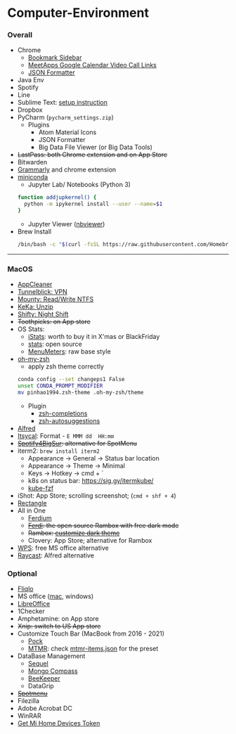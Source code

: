 # Computer-Environment

### Overall

* Chrome
  * [Bookmark Sidebar](https://chrome.google.com/webstore/detail/bookmark-sidebar/jdbnofccmhefkmjbkkdkfiicjkgofkdh)
  * [MeetApps Google Calendar Video Call Links](https://chrome.google.com/webstore/detail/meetapps-google-calendar/jgliplolinicikblamobaaagffepghie)
  * [JSON Formatter](https://chrome.google.com/webstore/detail/json-formatter/bcjindcccaagfpapjjmafapmmgkkhgoa)
* Java Env
* Spotify
* Line
* Sublime Text: [setup instruction](https://github.com/pinhao1994/Computer-Environment/blob/master/sublime-text.md)
* Dropbox
* PyCharm (`pycharm_settings.zip`)
  * Plugins
    * Atom Material Icons
    * JSON Formatter
    * Big Data File Viewer (or Big Data Tools)  
* <s>LastPass: both Chrome extension and on App Store</s>
* Bitwarden
* [Grammarly](https://app.grammarly.com) and chrome extension
* [miniconda](https://docs.conda.io/en/latest/miniconda.html)
  * Jupyter Lab/ Notebooks (Python 3)
  ```bash
  function addjupkernel() {
    python -m ipykernel install --user --name=$1
  }
  ```
  * Jupyter Viewer ([nbviewer](https://github.com/tuxu/nbviewer-app))
* Brew Install
  ```bash
  /bin/bash -c "$(curl -fsSL https://raw.githubusercontent.com/Homebrew/install/HEAD/install.sh)"
  ```  


---

### MacOS

* [AppCleaner](https://freemacsoft.net/appcleaner/)
* [Tunnelblick: VPN](https://tunnelblick.net/)
* [Mounty: Read/Write NTFS](https://mac.filehorse.com/download-mounty/)
* [KeKa: Unzip](https://www.keka.io/en/)
* [Shifty: Night Shift](https://shifty.natethompson.io/en/)
* <s>Toothpicks: on App store</s>
* OS Stats: 
  * [iStats](https://drive.google.com/file/d/1W7xyxoxytAIETmN7_25QXMbplDhBYAH9/view?usp=sharing): worth to buy it in X'mas or BlackFriday
  * [stats](https://github.com/exelban/stats): open source
  * [MenuMeters](https://member.ipmu.jp/yuji.tachikawa/MenuMetersElCapitan/): raw base style
* [oh-my-zsh](https://0n3z3r0n3.medium.com/oh-my-zsh-configuration-guide-for-macos-terminal-3ee6003b09d5)
  * apply zsh theme correctly
  ```bash
  conda config --set changeps1 False
  unset CONDA_PROMPT_MODIFIER
  mv pinhao1994.zsh-theme .oh-my-zsh/theme
  ```
  * Plugin
    * [zsh-completions](https://github.com/zsh-users/zsh-completions)
    * [zsh-autosuggestions](https://github.com/zsh-users/zsh-autosuggestions)
* [Alfred](https://www.alfredapp.com/)
* [Itsycal](https://www.mowglii.com/itsycal/): Format - `E MMM dd  HH:mm`
* <s>[Spotify4BigSur](https://github.com/fabiusBile/Spotify4BigSur): alternative for SpotMenu </s>
* iterm2: `brew install iterm2`
  * Appearance &rarr; General &rarr; Status bar location
  * Appearance &rarr; Theme &rarr; Minimal
  * Keys &rarr; Hotkey &rarr; cmd + ` 
  * k8s on status bar: https://sig.gy/itermkube/
  * [kube-fzf](https://github.com/thecasualcoder/kube-fzf)
* iShot: App Store; scrolling screenshot; (`cmd + shf + 4`)
* [Rectangle](https://rectangleapp.com/)
* All in One
  * [Ferdium](https://ferdium.org/) 
  * <s>[Ferdi](https://getferdi.com/): the open source Rambox with free dark mode</s>
  * <s>Rambox: [customize dark theme](https://github.com/pinhao1994/Computer-Environment/blob/master/Rambox) </s>  
  * Clovery: App Store; alternative for Rambox
* [WPS](https://www.wps.com/download/): free MS office alternative
* [Raycast](https://www.raycast.com/): Alfred alternative


### Optional

* [Fliqlo](https://fliqlo.com/)
* MS office ([mac](https://drive.google.com/file/d/12FGjwn0kZY4fOZfkbsC_TfjWjPri1ohu/view?usp=sharing), windows)
* [LibreOffice](https://www.libreoffice.org/) 
* 1Checker
* Amphetamine: on App store
* <s>Xnip: switch to US App store</s>
* Customize Touch Bar (MacBook from 2016 - 2021)
  * [Pock](https://pock.dev/)
  * [MTMR](https://mtmr.app/): check [mtmr-items.json](https://github.com/pinhao1994/Computer-Environment/blob/master/mtmr-items.json) for the preset
* DataBase Management
  * [Sequel](http://www.sequelpro.com/)
  * [Mongo Compass](https://www.mongodb.com/try/download/compass)
  * [BeeKeeper](https://www.beekeeperstudio.io/)
  * DataGrip
* <s>[Spotmenu](https://kmikiy.github.io/SpotMenu/) </s>
* Filezilla
* Adobe Acrobat DC
* WinRAR
* [Get Mi Home Devices Token](https://github.com/Maxmudjon/Get_MiHome_devices_token)
